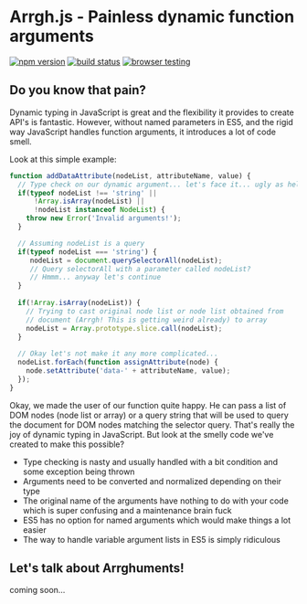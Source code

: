 # Arrgh.js - Painless dynamic function arguments
[![npm version](http://img.shields.io/npm/v/arrgh.js.svg)](https://npmjs.org/package/arrgh.js) [![build status](http://img.shields.io/travis/gionkunz/arrgh.js.svg)](https://travis-ci.org/gionkunz/arrgh.js) [![browser testing](https://ci.testling.com/gionkunz/arrgh.js.png)](https://ci.testling.com/gionkunz/arrgh.js)

## Do you know that pain?

Dynamic typing in JavaScript is great and the flexibility it provides to create API's is fantastic. However, without 
named parameters in ES5, and the rigid way JavaScript handles function arguments, it introduces a lot of code smell.

Look at this simple example:

```javascript
function addDataAttribute(nodeList, attributeName, value) {
  // Type check on our dynamic argument... let's face it... ugly as hell
  if(typeof nodeList !== 'string' || 
      !Array.isArray(nodeList) || 
      !nodeList instanceof NodeList) {
    throw new Error('Invalid arguments!');
  }

  // Assuming nodeList is a query
  if(typeof nodeList === 'string') {
     nodeList = document.querySelectorAll(nodeList);
     // Query selectorAll with a parameter called nodeList? 
     // Hmmm... anyway let's continue
  }
  
  if(!Array.isArray(nodeList)) {
    // Trying to cast original node list or node list obtained from 
    // document (Arrgh! This is getting weird already) to array
    nodeList = Array.prototype.slice.call(nodeList);
  }
  
  // Okay let's not make it any more complicated...
  nodeList.forEach(function assignAttribute(node) {
    node.setAttribute('data-' + attributeName, value);
  });
}
```

Okay, we made the user of our function quite happy. He can pass a list of DOM nodes (node list or array) or a 
query string that will be used to query the document for DOM nodes matching the selector query. That's really the joy 
of dynamic typing in JavaScript. But look at the smelly code we've created to make this possible?

- Type checking is nasty and usually handled with a bit condition and some exception being thrown
- Arguments need to be converted and normalized depending on their type
- The original name of the arguments have nothing to do with your code which is super confusing and a maintenance brain fuck
- ES5 has no option for named arguments which would make things a lot easier
- The way to handle variable argument lists in ES5 is simply ridiculous

## Let's talk about Arrghuments!

coming soon...
